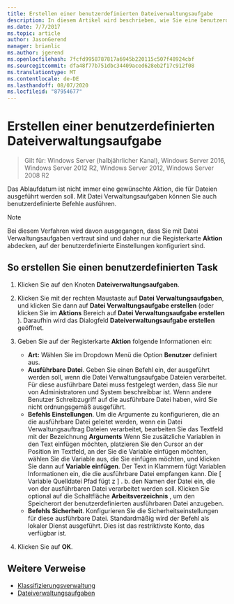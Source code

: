 ```yaml
---
title: Erstellen einer benutzerdefinierten Dateiverwaltungsaufgabe
description: In diesem Artikel wird beschrieben, wie Sie eine benutzerdefinierte Datei Verwaltungsaufgabe und benutzerdefinierte Tasks erstellen.
ms.date: 7/7/2017
ms.topic: article
author: JasonGerend
manager: brianlic
ms.author: jgerend
ms.openlocfilehash: 7fcfd9958787817a6945b220115c507f48924cbf
ms.sourcegitcommit: dfa48f77b751dbc34409aced628eb2f17c912f08
ms.translationtype: MT
ms.contentlocale: de-DE
ms.lasthandoff: 08/07/2020
ms.locfileid: "87954677"
---
```

# <a name="create-a-custom-file-management-task"></a>Erstellen einer benutzerdefinierten Dateiverwaltungsaufgabe

> Gilt für: Windows Server (halbjährlicher Kanal), Windows Server 2016, Windows Server 2012 R2, Windows Server 2012, Windows Server 2008 R2

Das Ablaufdatum ist nicht immer eine gewünschte Aktion, die für Dateien ausgeführt werden soll. Mit Datei Verwaltungsaufgaben können Sie auch benutzerdefinierte Befehle ausführen.

> [!Note]
> Bei diesem Verfahren wird davon ausgegangen, dass Sie mit Datei Verwaltungsaufgaben vertraut sind und daher nur die Registerkarte **Aktion** abdecken, auf der benutzerdefinierte Einstellungen konfiguriert sind.

## <a name="to-create-a-custom-task"></a>So erstellen Sie einen benutzerdefinierten Task

1.  Klicken Sie auf den Knoten **Dateiverwaltungsaufgaben**.

2.  Klicken Sie mit der rechten Maustaste auf **Datei Verwaltungsaufgaben**, und klicken Sie dann auf **Datei Verwaltungsaufgabe erstellen** (oder klicken Sie im **Aktions** Bereich auf **Datei Verwaltungsaufgabe erstellen** ). Daraufhin wird das Dialogfeld **Dateiverwaltungsaufgabe erstellen** geöffnet.

3.  Geben Sie auf der Registerkarte **Aktion** folgende Informationen ein:

    -   **Art:** Wählen Sie im Dropdown Menü die Option **Benutzer** definiert aus.
    -   **Ausführbare Datei**. Geben Sie einen Befehl ein, der ausgeführt werden soll, wenn die Datei Verwaltungsaufgabe Dateien verarbeitet. Für diese ausführbare Datei muss festgelegt werden, dass Sie nur von Administratoren und System beschreibbar ist. Wenn andere Benutzer Schreibzugriff auf die ausführbare Datei haben, wird Sie nicht ordnungsgemäß ausgeführt.
    -   **Befehls Einstellungen**. Um die Argumente zu konfigurieren, die an die ausführbare Datei geleitet werden, wenn ein Datei Verwaltungsauftrag Dateien verarbeitet, bearbeiten Sie das Textfeld mit der Bezeichnung **Arguments** Wenn Sie zusätzliche Variablen in den Text einfügen möchten, platzieren Sie den Cursor an der Position im Textfeld, an der Sie die Variable einfügen möchten, wählen Sie die Variable aus, die Sie einfügen möchten, und klicken Sie dann auf **Variable einfügen**. Der Text in Klammern fügt Variablen Informationen ein, die die ausführbare Datei empfangen kann. Die \[ Variable Quelldatei Pfad fügt z \] . b. den Namen der Datei ein, die von der ausführbaren Datei verarbeitet werden soll. Klicken Sie optional auf die Schaltfläche **Arbeitsverzeichnis** , um den Speicherort der benutzerdefinierten ausführbaren Datei anzugeben.
    -   **Befehls Sicherheit**. Konfigurieren Sie die Sicherheitseinstellungen für diese ausführbare Datei. Standardmäßig wird der Befehl als lokaler Dienst ausgeführt. Dies ist das restriktivste Konto, das verfügbar ist.

4.  Klicken Sie auf **OK**.

## <a name="additional-references"></a>Weitere Verweise

-   [Klassifizierungsverwaltung](classification-management.md)
-   [Dateiverwaltungsaufgaben](file-management-tasks.md)